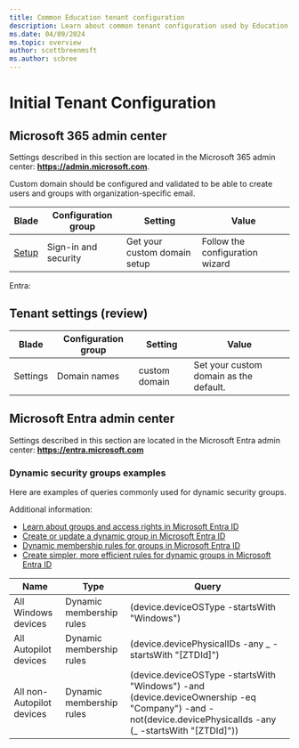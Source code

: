 ```yaml
---
title: Common Education tenant configuration
description: Learn about common tenant configuration used by Education organizations in Intune.
ms.date: 04/09/2024
ms.topic: overview
author: scottbreenmsft
ms.author: scbree
---
```


# Initial Tenant Configuration

## Microsoft 365 admin center

Settings described in this section are located in the Microsoft 365 admin center: <a href="https://admin.microsoft.com/" target="_blank"><b>https://admin.microsoft.com</b></a>.

Custom domain should be configured and validated to be able to create users and groups with organization-specific email.

| Blade | Configuration group | Setting | Value |
| --- | --- | --- | --- |
| [Setup](https://admin.microsoft.com/#/featureexplorer) | Sign-in and security | Get your custom domain setup | Follow the configuration wizard |

Entra:
## Tenant settings (review)

| Blade | Configuration group | Setting | Value |
| --- | --- | --- | --- |
| Settings | Domain names | custom domain | Set your custom domain as the default. |

## Microsoft Entra admin center

Settings described in this section are located in the Microsoft Entra admin center: <a href="https://entra.microsoft.com" target="_blank"><b>https://entra.microsoft.com</b></a>

### Dynamic security groups examples

Here are examples of queries commonly used for dynamic security groups.

Additional information:

- [Learn about groups and access rights in Microsoft Entra ID](/entra/fundamentals/concept-learn-about-groups)
- [Create or update a dynamic group in Microsoft Entra ID](/entra/fundamentals/concept-learn-about-groups)
- [Dynamic membership rules for groups in Microsoft Entra ID](/entra/fundamentals/concept-learn-about-groups)
- [Create simpler, more efficient rules for dynamic groups in Microsoft Entra ID](/entra/fundamentals/concept-learn-about-groups)

| Name | Type | Query |
| --- | --- | --- |
| All Windows devices | Dynamic membership rules | (device.deviceOSType -startsWith \"Windows\") |
| All Autopilot devices | Dynamic membership rules | (device.devicePhysicalIDs -any _ -startsWith \"[ZTDId]\") |
| All non-Autopilot devices | Dynamic membership rules | (device.deviceOSType -startsWith \"Windows\") -and (device.deviceOwnership -eq \"Company\") -and -not(device.devicePhysicalIds -any (_ -startsWith \"[ZTDId]\")) |
